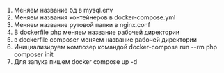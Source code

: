 1. Меняем название бд в mysql.env 
2. Меняем названия контейнеров в docker-compose.yml
3. Меняем название рутовой папки в nginx.conf
4. В dockerfile php меняем название рабочей директории
5. в dockerfile composer меняем название рабочей директории
6. Инициализируем композер командой docker-compose run --rm php composer init   
7. Для запука пишем docker compose up -d
